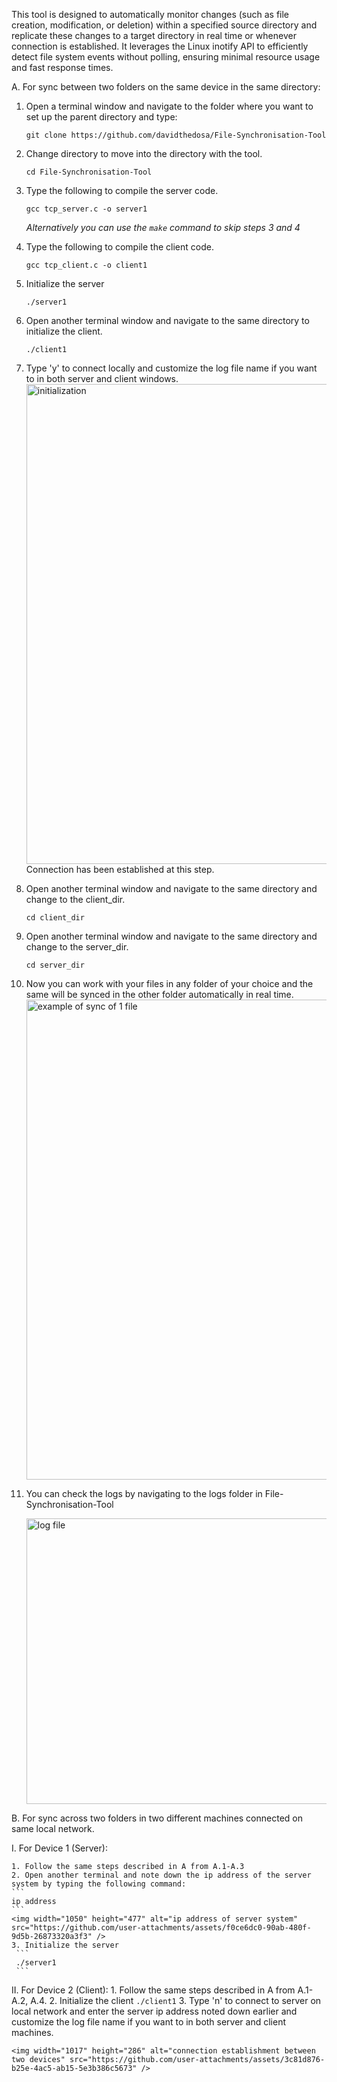This tool is designed to automatically monitor changes (such as file creation, modification, or deletion) within a specified source directory and replicate these changes to a target directory in real time or whenever connection is established. It leverages the Linux inotify API to efficiently detect file system events without polling, ensuring minimal resource usage and fast response times.

A. For sync between two folders on the same device in the same directory:
  1. Open a terminal window and navigate to the folder where you want to set up the parent directory and type:
     ```
     git clone https://github.com/davidthedosa/File-Synchronisation-Tool
     ```
  2. Change directory to move into the directory with the tool.
     ```
     cd File-Synchronisation-Tool
     ```
  3. Type the following to compile the server code.
     ```
     gcc tcp_server.c -o server1
     ```

     _Alternatively you can use the ```make``` command to skip steps 3 and 4_
  4. Type the following to compile the client code.
     ```
     gcc tcp_client.c -o client1
     ```
  5. Initialize the server
     ```
     ./server1
     ```
  6. Open another terminal window and navigate to the same directory to initialize the client.
     ```
     ./client1
     ```
  7. Type 'y' to connect locally and customize the log file name if you want to in both server and client windows.
     <img width="1360" height="768" alt="initialization" src="https://github.com/user-attachments/assets/2af4cdb3-d135-4794-9054-ceec7158d690" />
     Connection has been established at this step.
          
  9. Open another terminal window and navigate to the same directory and change to the client_dir.
      ```
      cd client_dir
      ```
  10. Open another terminal window and navigate to the same directory and change to the server_dir.
      ```
      cd server_dir
      ```
  11. Now you can work with your files in any folder of your choice and the same will be synced in the other folder automatically in real time.
      <img width="1360" height="768" alt="example of sync of 1 file" src="https://github.com/user-attachments/assets/01163c16-956c-487c-b2b1-f169bc98fb95" />
      
  12. You can check the logs by navigating to the logs folder in File-Synchronisation-Tool

      <img width="1037" height="457" alt="log file" src="https://github.com/user-attachments/assets/5640aaf3-96f3-4df9-9b41-4103f040b4e2" />

B. For sync across two folders in two different machines connected on same local network.
  
  I. For Device 1 (Server):
    
    1. Follow the same steps described in A from A.1-A.3
    2. Open another terminal and note down the ip address of the server system by typing the following command:
    ```
    ip address
    ```
    <img width="1050" height="477" alt="ip address of server system" src="https://github.com/user-attachments/assets/f0ce6dc0-90ab-480f-9d5b-26873320a3f3" />
    3. Initialize the server
     ```
     ./server1
     ```
  II. For Device 2 (Client):
    1. Follow the same steps described in A from A.1-A.2, A.4.
    2. Initialize the client
    ```
     ./client1
     ```
    3. Type 'n' to connect to server on local network and enter the server ip address noted down earlier and customize the log file name if you want to in both server and client machines.

    <img width="1017" height="286" alt="connection establishment between two devices" src="https://github.com/user-attachments/assets/3c81d876-b25e-4ac5-ab15-5e3b386c5673" />
    
